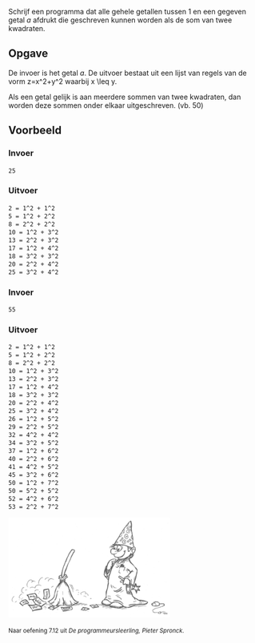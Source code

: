 Schrijf een programma dat alle gehele getallen tussen 1 en een gegeven getal *a* afdrukt die geschreven kunnen
 worden als de som van twee kwadraten.

## Opgave

De invoer is het getal *a*.
De uitvoer bestaat uit een lijst van regels van de vorm z=x^2+y^2 waarbij x \leq y.

Als een getal gelijk is aan meerdere sommen van twee kwadraten, dan worden deze sommen onder elkaar uitgeschreven.
(vb. 50)


## Voorbeeld


### Invoer
```
25
```

### Uitvoer
```
2 = 1^2 + 1^2
5 = 1^2 + 2^2
8 = 2^2 + 2^2
10 = 1^2 + 3^2
13 = 2^2 + 3^2
17 = 1^2 + 4^2
18 = 3^2 + 3^2
20 = 2^2 + 4^2
25 = 3^2 + 4^2
```

### Invoer
```
55
```

### Uitvoer
```
2 = 1^2 + 1^2
5 = 1^2 + 2^2
8 = 2^2 + 2^2
10 = 1^2 + 3^2
13 = 2^2 + 3^2
17 = 1^2 + 4^2
18 = 3^2 + 3^2
20 = 2^2 + 4^2
25 = 3^2 + 4^2
26 = 1^2 + 5^2
29 = 2^2 + 5^2
32 = 4^2 + 4^2
34 = 3^2 + 5^2
37 = 1^2 + 6^2
40 = 2^2 + 6^2
41 = 4^2 + 5^2
45 = 3^2 + 6^2
50 = 1^2 + 7^2
50 = 5^2 + 5^2
52 = 4^2 + 6^2
53 = 2^2 + 7^2

```


<div class="dodona-centered-group">
  <img alt="Programmeursleerling" height="200" data-caption="Naar oefening 7.12 uit De programmeursleerling, Pieter Spronck" src="media/figuurProgrammeursleerling.png"/>
  <p><small>Naar oefening 7.12 uit <em>De programmeursleerling, Pieter Spronck</em>.</small></p>
</div>
